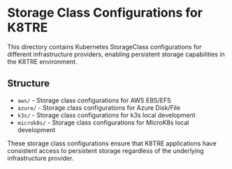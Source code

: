 # Storage Class Configurations for K8TRE

This directory contains Kubernetes StorageClass configurations for different infrastructure providers, enabling persistent storage capabilities in the K8TRE environment.

## Structure

- `aws/` - Storage class configurations for AWS EBS/EFS
- `azure/` - Storage class configurations for Azure Disk/File
- `k3s/` - Storage class configurations for k3s local development
- `microk8s/` - Storage class configurations for MicroK8s local development

These storage class configurations ensure that K8TRE applications have consistent access to persistent storage regardless of the underlying infrastructure provider.